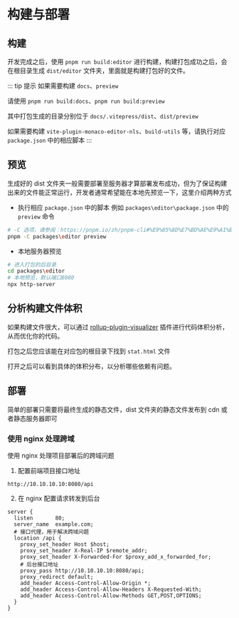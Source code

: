 # 构建与部署

## 构建

开发完成之后，使用 `pnpm run build:editor` 进行构建，构建打包成功之后，会在根目录生成 `dist/editor` 文件夹，里面就是构建打包好的文件。

::: tip 提示
如果需要构建 `docs`、`preview`

请使用 `pnpm run build:docs`、`pnpm run build:preview`

其中打包生成的目录分别位于 `docs/.vitepress/dist`、`dist/preview`

如果需要构建 `vite-plugin-monaco-editor-nls`、`build-utils` 等，请执行对应 `package.json` 中的相应脚本
:::

## 预览

生成好的 dist 文件夹一般需要部署至服务器才算部署发布成功，但为了保证构建出来的文件能正常运行，开发者通常希望能在本地先预览一下，这里介绍两种方式

- 执行相应 `package.json` 中的脚本
  例如 `packages\editor\package.json` 中的 `preview` 命令

```sh
# -C 选项，请参阅：https://pnpm.io/zh/pnpm-cli#%E9%85%8D%E7%BD%AE%E9%A1%B9
pnpm -C packages\editor preview
```

- 本地服务器预览

```sh
# 进入打包的后目录
cd packages\editor
# 本地预览，默认端口8080
npx http-server
```

## 分析构建文件体积

如果构建文件很大，可以通过 [rollup-plugin-visualizer](https://www.npmjs.com/package/rollup-plugin-visualizer) 插件进行代码体积分析，从而优化你的代码。

打包之后您应该能在对应包的根目录下找到 `stat.html` 文件

打开之后可以看到具体的体积分布，以分析哪些依赖有问题。

<ZoomImg src="https://tva1.sinaimg.cn/large/008d89Swgy1h5ckk3h2zej31hc0ps7td.jpg" />

## 部署

简单的部署只需要将最终生成的静态文件，dist 文件夹的静态文件发布到 cdn 或者静态服务器即可

### 使用 nginx 处理跨域

使用 nginx 处理项目部署后的跨域问题

1. 配置前端项目接口地址

```text
http://10.10.10.10:8080/api
```

2. 在 nginx 配置请求转发到后台

```nginx
server {
  listen       80;
  server_name  example.com;
  # 接口代理，用于解决跨域问题
  location /api {
    proxy_set_header Host $host;
    proxy_set_header X-Real-IP $remote_addr;
    proxy_set_header X-Forwarded-For $proxy_add_x_forwarded_for;
    # 后台接口地址
    proxy_pass http://10.10.10.10:8080/api;
    proxy_redirect default;
    add_header Access-Control-Allow-Origin *;
    add_header Access-Control-Allow-Headers X-Requested-With;
    add_header Access-Control-Allow-Methods GET,POST,OPTIONS;
  }
}
```
